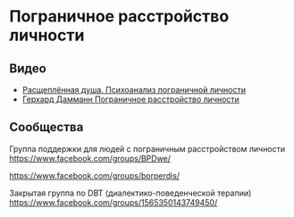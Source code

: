 # Пограничное расстройство личности


Видео
------

- [Расщеплённая душа. Психоанализ пограничной личности](https://www.youtube.com/watch?v=TZDluLOQAMc) 
- [Герхард Дамманн Пограничное расстройство личности](https://www.youtube.com/watch?v=hRDtV3SatwI)


Сообщества
----------

Группа поддержки для людей с пограничным расстройством личности
https://www.facebook.com/groups/BPDwe/

https://www.facebook.com/groups/borperdis/

Закрытая группа по DBT (диалектико-поведенческой терапии)
https://www.facebook.com/groups/1565350143749450/
